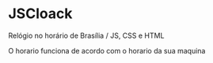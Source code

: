 # JSCloack
Relógio no horário de Brasília / JS, CSS e HTML  

O horario funciona de acordo com o horario da sua maquina
